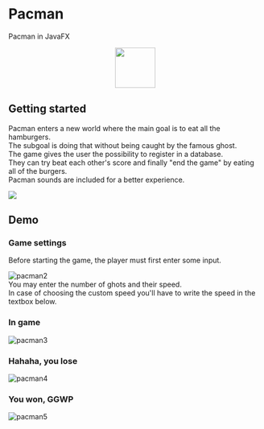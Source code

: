 # Pacman
Pacman in JavaFX  

<p align="center">
<img src="https://user-images.githubusercontent.com/37831510/54670755-0904c680-4afd-11e9-91b5-8cf114b6e241.jpg" width="80" height="80" />
</p>

## Getting started
Pacman enters a new world where the main goal is to eat all the hamburgers.  
The subgoal is doing that without being caught by the famous ghost.   
The game gives the user the possibility to register in a database.  
They can try beat each other's score and finally "end the game" by eating all of the burgers.  
Pacman sounds are included for a better experience.  

<img src="https://user-images.githubusercontent.com/37831510/54670544-8aa82480-4afc-11e9-8d60-0dffa9ae7727.png"/>

## Demo
### Game settings
Before starting the game, the player must first enter some input.  

![pacman2](https://user-images.githubusercontent.com/37831510/54672036-db6d4c80-4aff-11e9-8c8c-056b791ea817.gif)  
You may enter the number of ghots and their speed.  
In case of choosing the custom speed you'll have to write the speed in the textbox below.  

### In game
![pacman3](https://user-images.githubusercontent.com/37831510/54673584-36ed0980-4b03-11e9-904a-4eb5b0fcdc4f.gif)  

### Hahaha, you lose
![pacman4](https://user-images.githubusercontent.com/37831510/54674058-49b40e00-4b04-11e9-8936-b361101b6202.png)  

### You won, GGWP
![pacman5](https://user-images.githubusercontent.com/37831510/54674680-9fd58100-4b05-11e9-8b61-32dfb8a8f744.gif)
